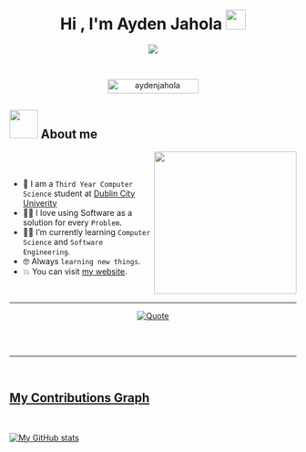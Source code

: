 <h1 align="center">Hi , I'm Ayden Jahola <img src="https://media.giphy.com/media/hvRJCLFzcasrR4ia7z/giphy.gif" width="35"></h1>

<p align="center">
  <a href="https://git.io/typing-svg"><img src="https://readme-typing-svg.demolab.com/?lines=Student;Developer;Designer;Freelancer;Technician;Software+Engineer&font=Fira%20Code&center=true&width=380&height=50"/></a>
</p>


<br>

<p align="center"> 
	<img src="https://komarev.com/ghpvc/?username=aydenjahola&label=Profile%20views&color=0047AB&style=plastic?" alt="aydenjahola" height=25px, width=160px/> 
	<!---
		<a href = "https://commits.top/egypt.html" target="_blank">
			<img src="https://aktive.tk/egypt/7oSkaaa?color=red" alt="Most Active Users" target="_blank" height=25px, width=250px/> 
		</a>
	-->

</p>

	
## <picture><img src = "https://github.com/7oSkaaa/7oSkaaa/blob/main/Images/about_me.gif?raw=true" width = 50px></picture> About me

<picture> <img align="right" src="https://github.com/7oSkaaa/7oSkaaa/blob/main/Images/Right_Side.gif?raw=true" width = 250px></picture>

<br><br>

- :school: I am a `Third Year Computer Science` student at [Dublin City Univerity](https://www.dcu.ie/)
- :technologist: I love using Software as a solution for every `Problem`.
- :student: I’m currently learning `Computer Science` and `Software Engineering`.
- :nerd_face: Always `learning new things`.
- :boom: You can visit [my website](https://aydenjahola.com).
<br>

---

<p align = "center">
	<a href="https://github.com/piyushsuthar/github-readme-quotes"> <img alt = "Quote" src="https://quotes-github-readme.vercel.app/api?type=horizontal&theme=tokyonight&animation=grow_out_in&quoteCategory=programming">
</p>

</br></br>
	
---
<br>

## My Contributions Graph
<br>
	
[![My GitHub stats](https://github-readme-stats.vercel.app/api?username=aydenjahola&show_icons=true&theme=dark&hide_border=true&hide=prs,contribs&count_private=true)](https://github.com/aydenjahola)
